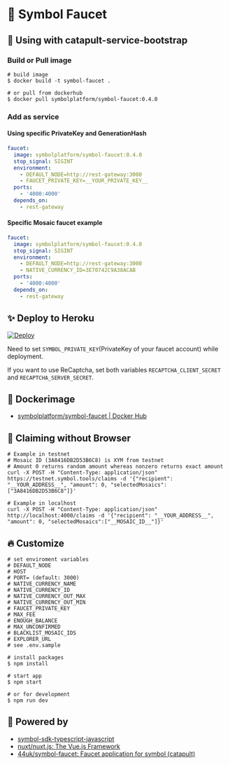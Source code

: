 # :potable_water: Symbol Faucet


## :handshake: Using with catapult-service-bootstrap

### Build or Pull image

```console
# build image
$ docker build -t symbol-faucet .

# or pull from dockerhub
$ docker pull symbolplatform/symbol-faucet:0.4.0
```

### Add as service

#### Using specific PrivateKey and GenerationHash

```yaml:docker-compose.yml
faucet:
  image: symbolplatform/symbol-faucet:0.4.0
  stop_signal: SIGINT
  environment:
    - DEFAULT_NODE=http://rest-gateway:3000
    - FAUCET_PRIVATE_KEY=__YOUR_PRIVATE_KEY__
  ports:
    - '4000:4000'
  depends_on:
    - rest-gateway
```

#### Specific Mosaic faucet example

```yaml:docker-compose.yml
faucet:
  image: symbolplatform/symbol-faucet:0.4.0
  stop_signal: SIGINT
  environment:
    - DEFAULT_NODE=http://rest-gateway:3000
    - NATIVE_CURRENCY_ID=3E70742C9A38ACAB
  ports:
    - '4000:4000'
  depends_on:
    - rest-gateway
```

## :sparkles: Deploy to Heroku

[![Deploy](https://www.herokucdn.com/deploy/button.svg)](https://heroku.com/deploy)

Need to set `SYMBOL_PRIVATE_KEY`(PrivateKey of your faucet account) while deployment.

If you want to use ReCaptcha, set both variables `RECAPTCHA_CLIENT_SECRET` and `RECAPTCHA_SERVER_SECRET`.

## :whale: Dockerimage

- [symbolplatform\/symbol-faucet | Docker Hub](https://hub.docker.com/r/symbolplatform/symbol-faucet)

## :shell: Claiming without Browser

```shell
# Example in testnet
# Mosaic ID (3A8416DB2D53B6C8) is XYM from testnet
# Amount 0 returns random amount whereas nonzero returns exact amount
curl -X POST -H "Content-Type: application/json" https://testnet.symbol.tools/claims -d '{"recipient": "__YOUR_ADDRESS__", "amount": 0, "selectedMosaics":["3A8416DB2D53B6C8"]}'

# Example in localhost
curl -X POST -H "Content-Type: application/json" http://localhost:4000/claims -d '{"recipient": "__YOUR_ADDRESS__", "amount": 0, "selectedMosaics":["__MOSAIC_ID__"]}'
```

## :fire: Customize

```shell
# set enviroment variables
# DEFAULT_NODE
# HOST
# PORT= (default: 3000)
# NATIVE_CURRENCY_NAME
# NATIVE_CURRENCY_ID
# NATIVE_CURRENCY_OUT_MAX
# NATIVE_CURRENCY_OUT_MIN
# FAUCET_PRIVATE_KEY
# MAX_FEE
# ENOUGH_BALANCE
# MAX_UNCONFIRMED
# BLACKLIST_MOSAIC_IDS
# EXPLORER_URL
# see .env.sample

# install packages
$ npm install

# start app
$ npm start

# or for development
$ npm run dev
```

## :muscle: Powered by

- [symbol-sdk-typescript-javascript](https://github.com/symbol/symbol-sdk-typescript-javascript)
- [nuxt/nuxt\.js: The Vue\.js Framework](https://github.com/nuxt/nuxt.js)
- [44uk/symbol\-faucet: Faucet application for symbol \(catapult\)](https://github.com/44uk/symbol-faucet)

